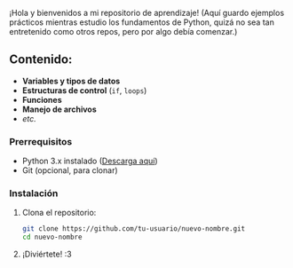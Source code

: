 ¡Hola y bienvenidos a mi repositorio de aprendizaje! 
(Aquí guardo ejemplos prácticos mientras estudio los fundamentos de Python, 
quizá no sea tan entretenido como otros repos, pero por algo debía comenzar.)  

## Contenido:  
- **Variables y tipos de datos**  
- **Estructuras de control** (`if`, `loops`)  
- **Funciones**  
- **Manejo de archivos**  
- *etc.*  

### **Prerrequisitos**  
- Python 3.x instalado ([Descarga aquí](https://www.python.org/downloads/))  
- Git (opcional, para clonar)  

### **Instalación**  
1. Clona el repositorio:  
   ```bash  
   git clone https://github.com/tu-usuario/nuevo-nombre.git  
   cd nuevo-nombre
2. ¡Diviértete! :3  
